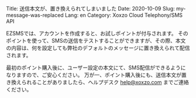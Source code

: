 Title: 送信本文が、置き換えられてしまいました
Date: 2020-10-09
Slug: my-message-was-replaced
Lang: en
Category: Xoxzo Cloud Telephony/SMS API


EZSMSでは、アカウントを作成すると、お試しポイントが付与されます。 そのポイントを使って、SMSの送信をテストすることができますが、その際、本文の内容は、何を設定しても弊社のデフォルトのメッセージに置き換えられて配信されます。

最初のポイント購入後に、ユーザー設定の本文にて、SMS配信ができるようになりますので、ご安心ください。
万が一、ポイント購入後にも、送信本文が置き換えられることがありましたら、ヘルプデスク help@xoxzo.com までご連絡ください。
